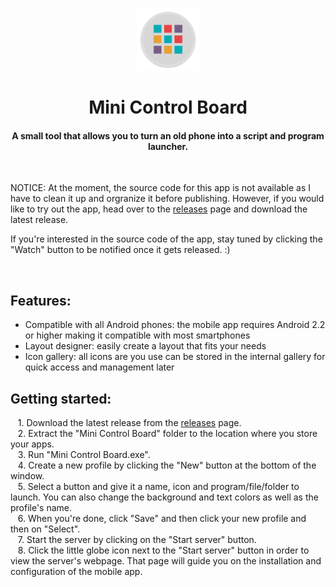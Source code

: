 <p align="center"><img src="extras/MiniControlBoard_icon.png" height="100" width="100" /></center>
<h1 align="center">Mini Control Board</h1>
<h4 align="center">A small tool that allows you to turn an old phone into a script and program launcher.</h4>
<br />
<p>NOTICE: At the moment, the source code for this app is not available as I have to clean it up and orgranize it before publishing. However, if you would like to try out the app, head over to the <a href="https://github.com/Kowalski7/MiniControlBoard/releases">releases</a> page and download the latest release.</p>
<p>If you're interested in the source code of the app, stay tuned by clicking the "Watch" button to be notified once it gets released. :)</p>
<br />
<h2>Features:</h2>
<ul>
    <li>Compatible with all Android phones: the mobile app requires Android 2.2 or higher making it compatible with most smartphones</li>
    <li>Layout designer: easily create a layout that fits your needs</li>
    <li>Icon gallery: all icons are you use can be stored in the internal gallery for quick access and management later</li>
</ul>
<h2>Getting started:</h2>
<p>
&nbsp;&nbsp;&nbsp;1. Download the latest release from the <a href="https://github.com/Kowalski7/MiniControlBoard/releases">releases</a> page. <br />
&nbsp;&nbsp;&nbsp;2. Extract the "Mini Control Board" folder to the location where you store your apps. <br />
&nbsp;&nbsp;&nbsp;3. Run "Mini Control Board.exe". <br />
&nbsp;&nbsp;&nbsp;4. Create a new profile by clicking the "New" button at the bottom of the window. <br />
&nbsp;&nbsp;&nbsp;5. Select a button and give it a name, icon and program/file/folder to launch. You can also change the background and text colors as well as the profile's name. <br />
&nbsp;&nbsp;&nbsp;6. When you're done, click "Save" and then click your new profile and then on "Select". <br />
&nbsp;&nbsp;&nbsp;7. Start the server by clicking on the "Start server" button. <br />
&nbsp;&nbsp;&nbsp;8. Click the little globe icon next to the "Start server" button in order to view the server's webpage. That page will guide you on the installation and configuration of the mobile app. <br />
</div>